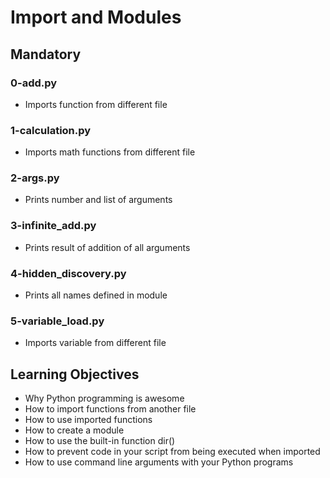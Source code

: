 # Import and Modules

## Mandatory

### 0-add.py
- Imports function from different file

### 1-calculation.py
- Imports math functions from different file

### 2-args.py
- Prints number and list of arguments

### 3-infinite_add.py
- Prints result of addition of all arguments

### 4-hidden_discovery.py
- Prints all names defined in module

### 5-variable_load.py
- Imports variable from different file

## Learning Objectives
- Why Python programming is awesome
- How to import functions from another file
- How to use imported functions
- How to create a module
- How to use the built-in function dir()
- How to prevent code in your script from being executed when imported
- How to use command line arguments with your Python programs